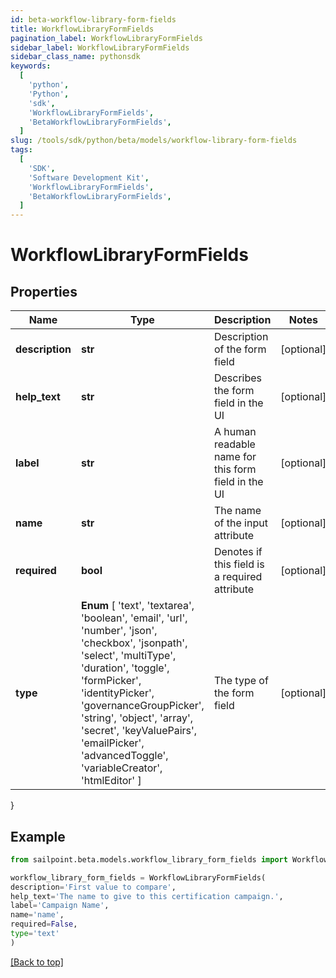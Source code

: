 ```yaml
---
id: beta-workflow-library-form-fields
title: WorkflowLibraryFormFields
pagination_label: WorkflowLibraryFormFields
sidebar_label: WorkflowLibraryFormFields
sidebar_class_name: pythonsdk
keywords:
  [
    'python',
    'Python',
    'sdk',
    'WorkflowLibraryFormFields',
    'BetaWorkflowLibraryFormFields',
  ]
slug: /tools/sdk/python/beta/models/workflow-library-form-fields
tags:
  [
    'SDK',
    'Software Development Kit',
    'WorkflowLibraryFormFields',
    'BetaWorkflowLibraryFormFields',
  ]
---
```


# WorkflowLibraryFormFields

## Properties

| Name | Type | Description | Notes |
| --- | --- | --- | --- |
| **description** | **str** | Description of the form field | [optional] |
| **help_text** | **str** | Describes the form field in the UI | [optional] |
| **label** | **str** | A human readable name for this form field in the UI | [optional] |
| **name** | **str** | The name of the input attribute | [optional] |
| **required** | **bool** | Denotes if this field is a required attribute | [optional] |
| **type** | **Enum** [ 'text', 'textarea', 'boolean', 'email', 'url', 'number', 'json', 'checkbox', 'jsonpath', 'select', 'multiType', 'duration', 'toggle', 'formPicker', 'identityPicker', 'governanceGroupPicker', 'string', 'object', 'array', 'secret', 'keyValuePairs', 'emailPicker', 'advancedToggle', 'variableCreator', 'htmlEditor' ] | The type of the form field | [optional] |

}

## Example

```python
from sailpoint.beta.models.workflow_library_form_fields import WorkflowLibraryFormFields

workflow_library_form_fields = WorkflowLibraryFormFields(
description='First value to compare',
help_text='The name to give to this certification campaign.',
label='Campaign Name',
name='name',
required=False,
type='text'
)

```

[[Back to top]](#)
